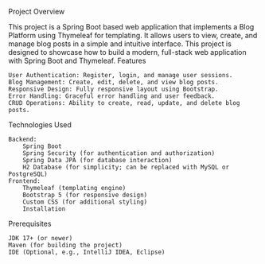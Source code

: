 Project Overview

This project is a Spring Boot based web application that implements a Blog Platform using Thymeleaf for templating. It allows users to view, create, and manage blog posts in a simple and intuitive interface. This project is designed to showcase how to build a modern, full-stack web application with Spring Boot and Thymeleaf.
Features

    User Authentication: Register, login, and manage user sessions.
    Blog Management: Create, edit, delete, and view blog posts.
    Responsive Design: Fully responsive layout using Bootstrap.
    Error Handling: Graceful error handling and user feedback.
    CRUD Operations: Ability to create, read, update, and delete blog posts.

Technologies Used

    Backend:
        Spring Boot
        Spring Security (for authentication and authorization)
        Spring Data JPA (for database interaction)
        H2 Database (for simplicity; can be replaced with MySQL or PostgreSQL)
    Frontend:
        Thymeleaf (templating engine)
        Bootstrap 5 (for responsive design)
        Custom CSS (for additional styling)
        Installation
Prerequisites

    JDK 17+ (or newer)
    Maven (for building the project)
    IDE (Optional, e.g., IntelliJ IDEA, Eclipse)

